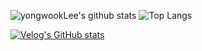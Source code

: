 ![yongwookLee's github stats](https://github-readme-stats.vercel.app/api?username=yongwookLee&count_private=true&show_icons=true) ![Top Langs](https://github-readme-stats.vercel.app/api/top-langs/?username=yongwookLee&layout=compact) 

[![Velog's GitHub stats](https://velog-readme-stats.vercel.app/api?name=dnr6054&tag=Design-Pattern)](https://velog.io/@dnr6054)
